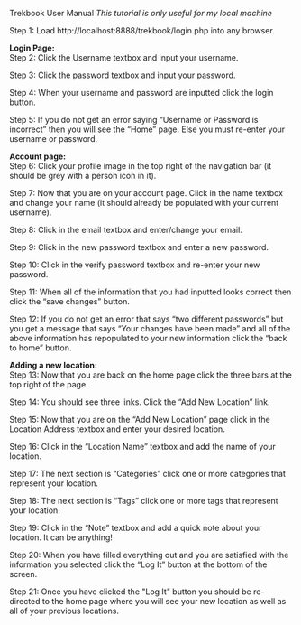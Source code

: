Trekbook User Manual 
*This tutorial is only useful for my local machine* 

Step 1: Load http://localhost:8888/trekbook/login.php into any browser.

<strong>Login Page:</strong></br>
Step 2: Click the Username textbox and input your username.

Step 3: Click the password textbox and input your password.

Step 4: When your username and password are inputted click the login button.

Step 5: If you do not get an error saying “Username or Password is incorrect” then you will see the “Home” page. 
Else you must re-enter your username or password.

<strong>Account page:</strong></br>
Step 6: Click your profile image in the top right of the navigation bar (it should be grey with a person icon in it).

Step 7: Now that you are on your account page. Click in the name textbox and 
change your name (it should already be populated with your current username).

Step 8: Click in the email textbox and enter/change your email.

Step 9: Click in the new password textbox and enter a new password.

Step 10: Click in the verify password textbox and re-enter your new password.

Step 11: When all of the information that you had inputted looks correct then click the “save changes” button.

Step 12: If you do not get an error that says “two different passwords” but you get a message that says “Your changes have been made” 
and all of the above information has repopulated to your new information click the “back to home” button.

<strong>Adding a new location:</strong></br>
Step 13: Now that you are back on the home page click the three bars at the top right of the page. 

Step 14: You should see three links. Click the “Add New Location” link.

Step 15: Now that you are on the “Add New Location” page click in the Location Address textbox and enter your desired location.</br>

Step 16: Click in the “Location Name” textbox and add the name of your location.

Step 17: The next section is “Categories” click one or more categories that represent your location.

Step 18: The next section is “Tags” click one or more tags that represent your location.

Step 19: Click in the “Note” textbox and add a quick note about your location. It can be anything!

Step 20: When you have filled everything out and you are satisfied with the information you selected 
click the “Log It” button at the bottom of the screen.

Step 21: Once you have clicked the "Log It" button you should be re-directed to the home page where you will see your new location as well as all of your previous locations.

